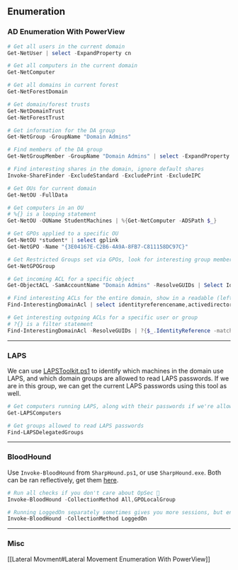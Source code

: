 ## Enumeration

### AD Enumeration With PowerView

```powershell
# Get all users in the current domain
Get-NetUser | select -ExpandProperty cn

# Get all computers in the current domain
Get-NetComputer

# Get all domains in current forest
Get-NetForestDomain

# Get domain/forest trusts
Get-NetDomainTrust
Get-NetForestTrust

# Get information for the DA group
Get-NetGroup -GroupName "Domain Admins"

# Find members of the DA group
Get-NetGroupMember -GroupName "Domain Admins" | select -ExpandProperty membername

# Find interesting shares in the domain, ignore default shares
Invoke-ShareFinder -ExcludeStandard -ExcludePrint -ExcludeIPC

# Get OUs for current domain
Get-NetOU -FullData

# Get computers in an OU
# %{} is a looping statement
Get-NetOU -OUName StudentMachines | %{Get-NetComputer -ADSPath $_}

# Get GPOs applied to a specific OU
Get-NetOU *student* | select gplink
Get-NetGPO -Name "{3E04167E-C2B6-4A9A-8FB7-C811158DC97C}"

# Get Restricted Groups set via GPOs, look for interesting group memberships forced via domain
Get-NetGPOGroup

# Get incoming ACL for a specific object
Get-ObjectACL -SamAccountName "Domain Admins" -ResolveGUIDs | Select IdentityReference,ActiveDirectoryRights

# Find interesting ACLs for the entire domain, show in a readable (left-to-right) format
Find-InterestingDomainAcl | select identityreferencename,activedirectoryrights,acetype,objectdn | ?{$_.IdentityReferenceName -NotContains "DnsAdmins"} | ft

# Get interesting outgoing ACLs for a specific user or group
# ?{} is a filter statement
Find-InterestingDomainAcl -ResolveGUIDs | ?{$_.IdentityReference -match "Domain Admins"} | select ObjectDN,ActiveDirectoryRights
```


***

### LAPS

We can use [LAPSToolkit.ps1](https://github.com/leoloobeek/LAPSToolkit/blob/master/LAPSToolkit.ps1) to identify which machines in the domain use LAPS, and which domain groups are allowed to read LAPS passwords. If we are in this group, we can get the current LAPS passwords using this tool as well.

```powershell
# Get computers running LAPS, along with their passwords if we're allowed to read those
Get-LAPSComputers

# Get groups allowed to read LAPS passwords
Find-LAPSDelegatedGroups
```

***

### BloodHound

Use `Invoke-BloodHound` from `SharpHound.ps1`, or use `SharpHound.exe`. Both can be ran reflectively, get them [here](https://github.com/BloodHoundAD/BloodHound/tree/master/Collectors).

```powershell
# Run all checks if you don't care about OpSec 🚩
Invoke-BloodHound -CollectionMethod All,GPOLocalGroup

# Running LoggedOn separately sometimes gives you more sessions, but enumerates by looping through hosts 🚩
Invoke-BloodHound -CollectionMethod LoggedOn
```

***

### Misc
[[Lateral Movment#Lateral Movement Enumeration With PowerView]]